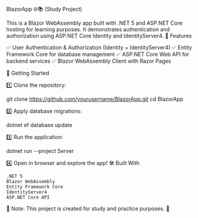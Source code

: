 BlazorApp 🌐📚 (Study Project)

This is a Blazor WebAssembly app built with .NET 5 and ASP.NET Core hosting for learning purposes. It demonstrates authentication and authorization using ASP.NET Core Identity and IdentityServer4.
🔹 Features

✅ User Authentication & Authorization (Identity + IdentityServer4)
✅ Entity Framework Core for database management
✅ ASP.NET Core Web API for backend services
✅ Blazor WebAssembly Client with Razor Pages

🚀 Getting Started

1️⃣ Clone the repository:

git clone https://github.com/yourusername/BlazorApp.git
cd BlazorApp

2️⃣ Apply database migrations:

dotnet ef database update

3️⃣ Run the application:

dotnet run --project Server

4️⃣ Open in browser and explore the app!
🛠 Built With

    .NET 5
    Blazor WebAssembly
    Entity Framework Core
    IdentityServer4
    ASP.NET Core API

📌 Note: This project is created for study and practice purposes. 🚀
